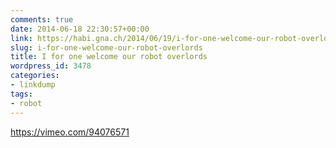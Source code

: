 ```yaml
---
comments: true
date: 2014-06-18 22:30:57+00:00
link: https://habi.gna.ch/2014/06/19/i-for-one-welcome-our-robot-overlords/
slug: i-for-one-welcome-our-robot-overlords
title: I for one welcome our robot overlords
wordpress_id: 3478
categories:
- linkdump
tags:
- robot
---
```


https://vimeo.com/94076571
